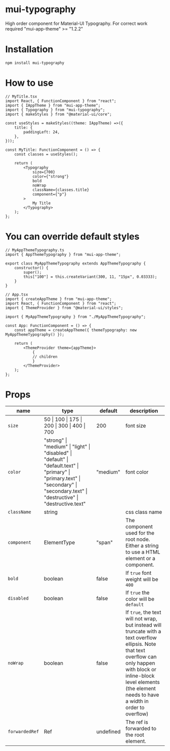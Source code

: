 # mui-typography
 High order component for Material-UI Typography.
 For correct work required "mui-app-theme" >= "1.2.2"

# Installation
```bush
npm install mui-typography
```

# How to use

```tsx
// MyTitle.tsx
import React, { FunctionComponent } from "react";
import { IAppTheme } from "mui-app-theme";
import { Typography } from "mui-typography";
import { makeStyles } from "@material-ui/core";

const useStyles = makeStyles((theme: IAppTheme) =>({
    title: {
        paddingLeft: 24,
    },
}));

const MyTitle: FunctionComponent = () => {
    const classes = useStyles();

    return (
        <Typography
            size={700} 
            color={"strong"}
            bold
            noWrap 
            className={classes.title} 
            component={"p"}
        >
            My Title
        </Typography>
    );
};
```

# You can override default styles

```tsx
// MyAppThemeTypography.ts
import { AppThemeTypography } from "mui-app-theme";

export class MyAppThemeTypography extends AppThemeTypography {
    constructor() {
        super();
        this["100"] = this.createVariant(300, 11, "15px", 0.03333);
    }
}
```

```tsx
// App.tsx
import { createAppTheme } from "mui-app-theme";
import React, { FunctionComponent } from "react";
import { ThemeProvider } from "@material-ui/styles";

import { MyAppThemeTypography } from "./MyAppThemeTypography";

const App: FunctionComponent = () => {
    const appTheme = createAppTheme({ themeTypography: new MyAppThemeTypography() });

    return (
        <ThemeProvider theme={appTheme}>
            {
            // children
            }
        </ThemeProvider>
    );
};
```

# Props

| name | type | default | description |
| ------------- | ------------- | ------------- |------------- |
| `size`  | 50 \| 100 \| 175 \| 200 \| 300 \| 400 \| 700 | 200 | font size |
| `color` | "strong" \| "medium" \| "light" \| "disabled" \| "default" \| "default.text" \| "primary" \| "primary.text" \| "secondary" \| "secondary.text" \| "destructive" \| "destructive.text" | "medium" | font color |
| `className` | string |  | css class name |
| `component` | ElementType | "span" | The component used for the root node. Either a string to use a HTML element or a component. |
| `bold` | boolean | false | If `true` font weight will be `400` |
| `disabled` | boolean | false | If `true` the color will be `default` |
| `noWrap` | boolean | false | If `true`, the text will not wrap, but instead will truncate with a text overflow ellipsis. Note that text overflow can only happen with block or inline-block level elements (the element needs to have a width in order to overflow) |
| `forwardedRef` | Ref<any> | undefined | The ref is forwarded to the root element. |


